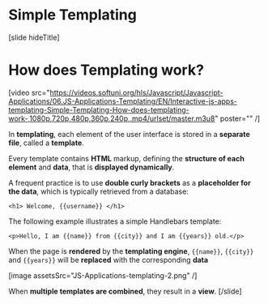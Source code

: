 # Simple Templating

[slide hideTitle]
# How does Templating work?

[video src="https://videos.softuni.org/hls/Javascript/Javascript-Applications/06.JS-Applications-Templating/EN/Interactive-js-apps-templating-Simple-Templating-How-does-templating-work-,1080p,720p,480p,360p,240p,.mp4/urlset/master.m3u8" poster="" /]

In **templating**, each element of the user interface is stored in a **separate file**, called a **template**.

Every template contains **HTML** markup, defining the **structure of each element** and **data**, that is **displayed dynamically**.

A frequent practice is to use **double curly brackets**  as a **placeholder for the data**, which is typically retrieved from a database:

`<h1> Welcome, {{username}} </h1>`

The following example illustrates a simple Handlebars template:

`<p>Hello, I am {{name}} from {{city}} and I am {{years}} old.</p>`

When the page is **rendered** by the **templating engine**, `{{name}}`, `{{city}}` and `{{years}}` will be **replaced** with the corresponding **data**

[image assetsSrc="JS-Applications-templating-2.png" /]

When **multiple templates are combined**, they result in a **view**.
[/slide]
